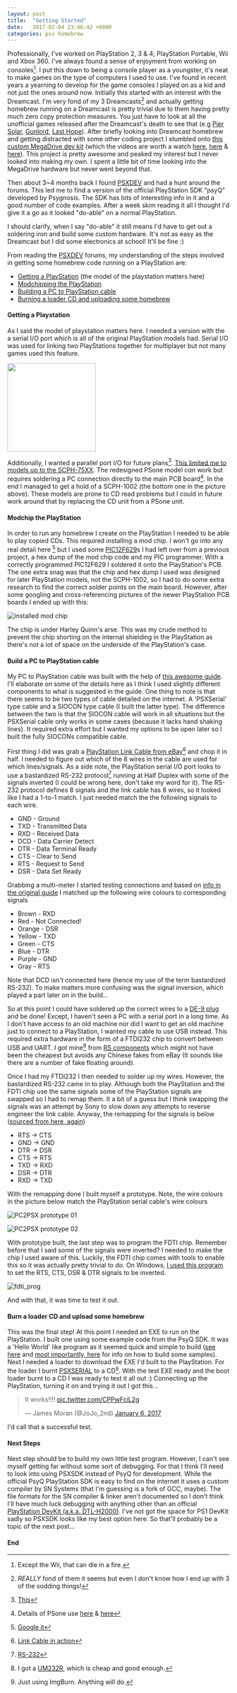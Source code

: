 ```yaml
---
layout: post
title:  "Getting Started"
date:   2017-02-04 23:46:42 +0000
categories: psx homebrew
---
```


Professionally, I've worked on PlayStation 2, 3 & 4; PlayStation Portable, Wii and Xbox 360. I've always found a sense of enjoyment from working on consoles[^1]. I put this down to being a console player as a youngster, it's neat to make games on the type of computers I used to use. I've found in recent years a yearning to develop for the game consoles I played on as a kid and not just the ones around now. Initially this started with an interest with the Dreamcast. I'm very fond of my 3 Dreamcasts[^2] and actually getting homebrew running on a Dreamcast is pretty trivial due to them having pretty much zero copy protection measures. You just have to look at all the unofficial games released after the Dreamcast's death to see that (e.g [Pier Solar][1], [Gunlord][2], [Last Hope][3]). After briefly looking into Dreamcast homebrew and getting distracted with some other coding project I stumbled onto [this custom MegaDrive dev kit][7] (which the videos are worth a watch [here][4], [here][5] & [here][6]). This project is pretty awesome and peaked my interest but I never looked into making my own. I spent a little bit of time looking into the MegaDrive hardware but never went beyond that. 

Then about 3~4 months back I found [PSXDEV][8] and had a hunt around the forums. This led me to find a version of the official PlayStation SDK "psyQ" developed by Psygnosis. The SDK has lots of interesting info in it and a good number of code examples. After a week skim reading it all I thought I'd give it a go as it looked "do-able" on a normal PlayStation.

I should clarify, when I say "do-able" it still means I'd have to get out a soldering iron and build some custom hardware. It's not as easy as the Dreamcast but I did some electronics at school! It'll be fine :)

From reading the [PSXDEV][8] forums, my understanding of the steps involved in getting some homebrew code running on a PlayStation are:
* [Getting a PlayStation](#getting-a-playstation) (the model of the playstation matters here)
* [Modchipping the PlayStation](#modchip-the-playstation)
* [Building a PC to PlayStation cable](#build-a-pc-to-playstation-cable)
* [Burning a loader CD and uploading some homebrew](#burn-a-loader-cd-and-upload-some-homebrew)

#### Getting a Playstation ####

As I said the model of playstation matters here. I needed a version with the a serial I/O port which is all of the original PlayStation models had. Serial I/O was used for linking two PlayStations together for multiplayer but not many games used this feature.

<img src="/images/getting_started/models_v1.jpg" width="200" />

Additionally, I wanted a parallel port I/O for future plans[^3]. [This limited me to models up to the SCPH-75XX][10]. The redesigned PSone model *can* work but requires soldering a PC connection directly to the main PCB board[^4]. In the end I managed to get a hold of a SCPH-1002 (the bottom one in the picture above). These models are prone to CD read problems but I could in future work around that by replacing the CD unit from a PSone unit.


#### Modchip the PlayStation ####

In order to run any homebrew I create on the PlayStation I needed to be able to play copied CDs. This required installing a mod chip. I won't go into any real detail here [^5] but I used some [PIC12F629][15]s I had left over from a previous project, a hex dump of the mod chip code and my PIC programmer. With a correctly programmed PIC12F629 I soldered it onto the PlayStation's PCB. The one extra snag was that the chip and hex dump I used was designed for later PlayStation models, not the SCPH-1002, so I had to do some extra research to find the correct solder points on the main board. However, after some googling and cross-referencing pictures of the newer PlayStation PCB boards I ended up with this:

![installed mod chip][9]

The chip is under Harley Quinn's arse. This was my crude method to prevent the chip shorting on the internal shielding in the PlayStation as there's not a lot of space on the underside of the PlayStation's case.

#### Build a PC to PlayStation cable ####

My PC to PlayStation cable was built with the help of [this awesome guide][16]. I'll elaborate on some of the details here as I think I used slightly different components to what is suggested in the guide. One thing to note is that there seems to be two types of cable detailed on the internet. A 'PSXSerial' type cable and a SIOCON type cable (I built the latter type). The difference between the two is that the SIOCON cable will work in all situations but the PSXSerial cable only works in some cases (because it lacks hand shaking lines). It required extra effort but I wanted my options to be open later so I built the fully SIOCONs compatible cable.

First thing I did was grab a [PlayStation Link Cable from eBay][17][^6] and chop it in half. I needed to figure out which of the 8 wires in the cable are used for which lines/signals. As a side note, the PlayStation serial I/O port looks to use a bastardized RS-232 protocol[^7] running at Half Duplex with some of the signals inverted (I could be wrong here, don't take my word for it). The RS-232 protocol defines 8 signals and the link cable has 8 wires, so it looked like I had a 1-to-1 match. I just needed match the the following signals to each wire.

* GND - Ground
* TXD - Transmitted Data
* RXD - Received Data
* DCD - Data Carrier Detect
* DTR - Data Terminal Ready
* CTS - Clear to Send
* RTS - Request to Send
* DSR - Data Set Ready

Grabbing a multi-meter I started testing connections and based on [info in the original guide][16] I matched up the following wire colours to corresponding signals

* Brown - RXD
* Red - Not Connected!
* Orange - DSR
* Yellow - TXD
* Green - CTS
* Blue - DTR
* Purple - GND
* Gray - RTS

Note that DCD isn't connected here (hence my use of the term bastardized RS-232). To make matters more confusing was the signal inversion, which played a part later on in the build...

So at this point I could have soldered up the correct wires to a [DE-9 plug][20] and be done! Except, I haven't seen a PC with a serial port in a long time. As I don't have access to an old machine nor did I want to get an old machine just to connect to a PlayStation, I wanted my cable to use USB instead. This required extra hardware in the form of a FTDI232 chip to convert between USB and UART. I got mine[^8] from [RS components][21] which might not have been the cheapest but avoids any Chinese fakes from eBay (It sounds like there are a number of fake floating around).

Once I had my FTDI232 I then needed to solder up my wires. However, the bastardized RS-232 came in to play. Although both the PlayStation and the FDTI chip use the same signals some of the PlayStation signals are swapped so I had to remap them. It a bit of a guess but I think swapping the signals was an attempt by Sony to slow down any attempts to reverse engineer the link cable. Anyway, the remapping for the signals is below ([sourced from here, again][16])

* RTS -> CTS
* GND -> GND
* DTR -> DSR
* CTS -> RTS
* TXD -> RXD
* DSR -> DTR
* RXD -> TXD

With the remapping done I built myself a prototype. Note, the wire colours in the picture below match the PlayStation serial cable's wire colours

![PC2PSX prototype 01][23]

![PC2PSX prototype 02][24]

With prototype built, the last step was to program the FDTI chip. Remember before that I said some of the signals were inverted? I needed to make the chip I used aware of this. Luckily, the FDTI chip comes with tools to enable this so it was actually pretty trivial to do. On Windows, [I used this program][25] to set the RTS, CTS, DSR & DTR signals to be inverted.

![fdti_prog][26]

And with that, it was time to test it out.

#### Burn a loader CD and upload some homebrew ####

This was the final step! At this point I needed an EXE to run on the PlayStation. I built one using some example code from the PsyQ SDK. It was a 'Hello World' like program as it seemed quick and simple to build ([see here][27] and [most importantly, here][28] for info on how to build some samples). Next I needed a loader to download the EXE I'd built to the PlayStation. For the loader I burnt [PSXSERIAL][29] to a CD[^9]. With the test EXE ready and the boot loader burnt to a CD I was ready to test it all out :) Connecting up the PlayStation, turning it on and trying it out I got this...

<blockquote class="twitter-tweet" data-lang="en"><p lang="en" dir="ltr">It works!!!! <a href="https://t.co/CPPwFciL2g">pic.twitter.com/CPPwFciL2g</a></p>&mdash; James Moran (@JoJo_2nd) <a href="https://twitter.com/JoJo_2nd/status/817518666073968641">January 6, 2017</a></blockquote>
<script async src="//platform.twitter.com/widgets.js" charset="utf-8"></script>

I'd call that a successful test.

#### Next Steps ####

Next step should be to build my own little test program. However, I can't see myself getting far without some sort of debugging. For that I think I'll need to look into using PSXSDK instead of PsyQ for development. While the official PsyQ PlayStation SDK is easy to find on the internet it uses a custom compiler by SN Systems (that I'm guessing is a fork of GCC, maybe). The file formats for the SN compiler & linker aren't documented so I don't think I'll have much luck debugging with anything other than an official [PlayStation DevKit (a.k.a. DTL-H2000)][30]. I've not got the space for PS1 DevKit sadly so PSXSDK looks like my best option here. So that'll probably be a topic of the next post...

#### End ####

[^1]: Except the Wii, that can die in a fire.
[^2]: *REALLY* fond of them it seems but even I don't know how I end up with 3 of the sodding things!
[^3]: [This][11]
[^4]: Details of PSone use [here][12] & [here][13]
[^5]: [Google it][14]
[^6]: [Link Cable in action][18]
[^7]: [RS-232][19]
[^8]: I got a [UM232R][22], which is cheap and good enough.
[^9]: Just using ImgBurn. Anything will do.

[1]: https://www.youtube.com/watch?v=NFDHl-c9sac
[2]: https://www.youtube.com/watch?v=HygVagZtSO4
[3]: https://www.youtube.com/watch?v=FUbFYsyjAV4
[4]: https://www.youtube.com/watch?v=mEH7a-a8dvQ
[5]: https://www.youtube.com/watch?v=JxBzxhMhANI
[6]: https://www.youtube.com/watch?v=dLoudQc8L08
[7]: https://hackaday.io/project/1507-usb-megadrive-devkit
[8]: http://www.psxdev.net/
[9]: /images/getting_started/1002_modchip_installed.jpg
[10]: https://en.wikipedia.org/wiki/PlayStation_models#Comparison_of_models
[11]: http://ps-io.com/
[12]: http://www.psxdev.net/forum/viewtopic.php?f=62&t=365
[13]: http://assemblergames.com/l/threads/psone-usb-serial-mini-yaroze.25853/
[14]: https://www.google.co.uk/webhp?hl=en&sa=X&ved=0ahUKEwiGqu-j6_7RAhWEWBQKHTVaCfgQPAgD#hl=en&q=mm3+modchip+install
[15]: https://uk.rs-online.com/web/p/microcontrollers/5441670/
[16]: http://www.psxdev.net/forum/viewtopic.php?f=62&t=1071&p=10295&hilit=serial+cable#p10295
[17]: /images/getting_started/psx_link_cable.jpg
[18]: https://www.youtube.com/watch?v=kbM_Wt7YZl0
[19]: https://en.wikipedia.org/wiki/RS-232
[20]: https://en.wikipedia.org/wiki/D-subminiature
[21]: http://uk.rs-online.com/web/
[22]: https://uk.rs-online.com/web/p/interface-development-kits/0406568/
[23]: /images/getting_started/breadboard_pt.jpg
[24]: /images/getting_started/breadboard_pt2.jpg
[25]: http://www.ftdichip.com/Support/Utilities.htm#FT_PROG
[26]: /images/getting_started/ft_prog.png
[27]: http://www.psxdev.net/help/psyq_install.html
[28]: http://www.psxdev.net/help/psyq_hello_world.html
[29]: http://www.psxdev.net/forum/viewtopic.php?f=69&t=378
[30]: http://www.psxdev.net/images/store/DTL-H2000.JPG
